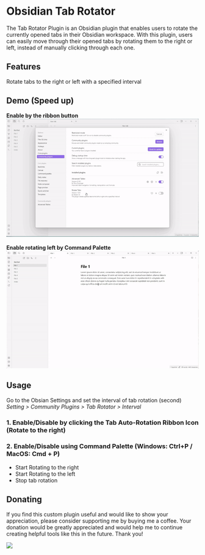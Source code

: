 # Obsidian Tab Rotator

The Tab Rotator Plugin is an Obsidian plugin that enables users to rotate the currently opened tabs in their Obsidian workspace. With this plugin, users can easily move through their opened tabs by rotating them to the right or left, instead of manually clicking through each one.

## Features
Rotate tabs to the right or left with a specified interval

## Demo (Speed up)
**Enable by the ribbon button**\
![Example](example-enable.gif)
\
\
**Enable rotating left by Command Palette**\
![Example](example-rotateLeft.gif)

## Usage
Go to the Obsian Settings and set the interval of tab rotation (second) \
*Setting > Community Plugins > Tab Rotator > Interval*


### 1. Enable/Disable by clicking the Tab Auto-Rotation Ribbon Icon (Rotate to the right)
### 2. Enable/Disable using Command Palette (Windows: Ctrl+P / MacOS: Cmd + P) 
  * Start Rotating to the right 
  * Start Rotating to the left 
  * Stop tab rotation 

## Donating
If you find this custom plugin useful and would like to show your appreciation, please consider supporting me by buying me a coffee. Your donation would be greatly appreciated and would help me to continue creating helpful tools like this in the future. Thank you!

[<img style="float:left" src="https://user-images.githubusercontent.com/14358394/115450238-f39e8100-a21b-11eb-89d0-fa4b82cdbce8.png" width="200">](https://ko-fi.com/stevenjin)
